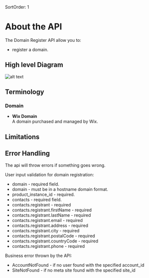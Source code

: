 SortOrder: 1
# About the API


The Domain Register API allow you to:

- register a domain.


## High level Diagram

![alt text](https://s3.amazonaws.com/wixplorer-readme-images/domain-registrations%2Fdomain-register-diagram.png)

## Terminology

### Domain

- **Wix Domain**
  <br>
  A domain purchased and managed by Wix. 


## Limitations


## Error Handling

The api will throw errors if something goes wrong.

User input validation for domain registration:

- domain - required field.
- domain - must be in a hostname domain format.
- product_instance_id - required.
- contacts - required field.
- contacts.registrant - required
- contacts.registrant.firstName - required
- contacts.registrant.lastName - required
- contacts.registrant.email - required
- contacts.registrant.address - required
- contacts.registrant.city - required
- contacts.registrant.postalCode - required
- contacts.registrant.countryCode - required
- contacts.registrant.phone - required

Business error thrown by the API:

- AccountNotFound - if no user found with the specified account_id
- SiteNotFound - if no meta site found with the specified site_id
